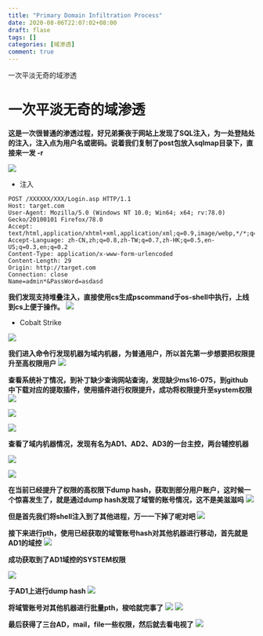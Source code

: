 ```yaml
---
title: "Primary Domain Infiltration Process"
date: 2020-08-06T22:07:02+08:00
draft: flase
tags: []
categories: [域渗透]
comment: true
---
```


一次平淡无奇的域渗透
<!--more-->

# 一次平淡无奇的域渗透

**这是一次很普通的渗透过程，好兄弟撕夜于网站上发现了SQL注入，为一处登陆处的注入，注入点为用户名或密码。说着我们复制了post包放入sqlmap目录下，直接来一发 -r**

![](https://maekdown-1300474679.cos.ap-beijing.myqcloud.com/20200806215003.png)

- 注入
 
```
POST /XXXXXX/XXX/Login.asp HTTP/1.1Host: target.comUser-Agent: Mozilla/5.0 (Windows NT 10.0; Win64; x64; rv:78.0) Gecko/20100101 Firefox/78.0Accept: text/html,application/xhtml+xml,application/xml;q=0.9,image/webp,*/*;q=0.8Accept-Language: zh-CN,zh;q=0.8,zh-TW;q=0.7,zh-HK;q=0.5,en-US;q=0.3,en;q=0.2Content-Type: application/x-www-form-urlencodedContent-Length: 29Origin: http://target.comConnection: closeName=admin*&PassWord=asdasd
```

**我们发现支持堆叠注入，直接使用cs生成pscommand于os-shell中执行，上线到cs上便于操作。**
![](https://maekdown-1300474679.cos.ap-beijing.myqcloud.com/20200806213001.png)

- Cobalt Strike

![](https://maekdown-1300474679.cos.ap-beijing.myqcloud.com/20200806170834.png)

**我们进入命令行发现机器为域内机器，为普通用户，所以首先第一步想要把权限提升至高权限用户**
![](https://maekdown-1300474679.cos.ap-beijing.myqcloud.com/20200806171436.png)

**查看系统补丁情况，到补丁缺少查询网站查询，发现缺少ms16-075，到github中下载对应的提取插件，使用插件进行权限提升，成功将权限提升至system权限**
![](https://maekdown-1300474679.cos.ap-beijing.myqcloud.com/20200806213748.png)

![](https://maekdown-1300474679.cos.ap-beijing.myqcloud.com/20200806171907.png)

![](https://maekdown-1300474679.cos.ap-beijing.myqcloud.com/20200806172346.png)

**查看了域内机器情况，发现有名为AD1、AD2、AD3的一台主控，两台辅控机器**

![](https://maekdown-1300474679.cos.ap-beijing.myqcloud.com/20200806213951.png)

![](https://maekdown-1300474679.cos.ap-beijing.myqcloud.com/20200806173031.png)

**在当前已经提升了权限的高权限下dump hash，获取到部分用户账户，这时候一个惊喜发生了，就是通过dump hash发现了域管的账号情况，这不是美滋滋吗**
![](https://maekdown-1300474679.cos.ap-beijing.myqcloud.com/20200806173723.png)

**但是首先我们将shell注入到了其他进程，万一一下掉了呢对吧**
![](https://maekdown-1300474679.cos.ap-beijing.myqcloud.com/20200806173827.png)

**接下来进行pth，使用已经获取的域管账号hash对其他机器进行移动，首先就是AD1的域控**
![](https://maekdown-1300474679.cos.ap-beijing.myqcloud.com/20200806174332.png)

**成功获取到了AD1域控的SYSTEM权限**

![](https://maekdown-1300474679.cos.ap-beijing.myqcloud.com/20200806174556.png)

**于AD1上进行dump hash**
![](https://maekdown-1300474679.cos.ap-beijing.myqcloud.com/20200806174814.png)

**将域管账号对其他机器进行批量pth，梭哈就完事了**
![](https://maekdown-1300474679.cos.ap-beijing.myqcloud.com/20200806183012.png)
![](https://maekdown-1300474679.cos.ap-beijing.myqcloud.com/20200806215338.png)

**最后获得了三台AD，mail，file一些权限，然后就去看电视了**
![](https://maekdown-1300474679.cos.ap-beijing.myqcloud.com/20200806194313.png)